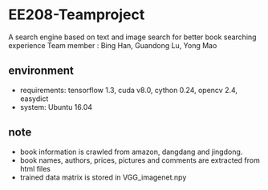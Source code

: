 # EE208-Teamproject
A search engine based on text and image search for better book searching experience
Team member : Bing Han, Guandong Lu, Yong Mao

## environment
- requirements: tensorflow 1.3, cuda v8.0, cython 0.24, opencv 2.4, easydict
- system: Ubuntu 16.04

## note
- book information is crawled from amazon, dangdang and jingdong.
- book names, authors, prices, pictures and comments are extracted from html files
- trained data matrix is stored in VGG_imagenet.npy
